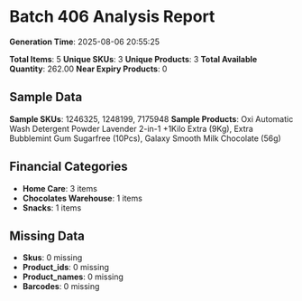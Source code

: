 # Batch 406 Analysis Report

**Generation Time**: 2025-08-06 20:55:25

**Total Items**: 5
**Unique SKUs**: 3
**Unique Products**: 3
**Total Available Quantity**: 262.00
**Near Expiry Products**: 0

## Sample Data
**Sample SKUs**: 1246325, 1248199, 7175948
**Sample Products**: Oxi Automatic Wash Detergent Powder Lavender 2-in-1 +1Kilo Extra (9Kg), Extra Bubblemint Gum Sugarfree (10Pcs), Galaxy Smooth Milk Chocolate (56g)

## Financial Categories
- **Home Care**: 3 items
- **Chocolates Warehouse**: 1 items
- **Snacks**: 1 items

## Missing Data
- **Skus**: 0 missing
- **Product_ids**: 0 missing
- **Product_names**: 0 missing
- **Barcodes**: 0 missing

